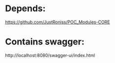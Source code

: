 # Depends: 
https://github.com/JustRoniss/POC_Modules-CORE

# Contains swagger:

http://localhost:8080/swagger-ui/index.html
